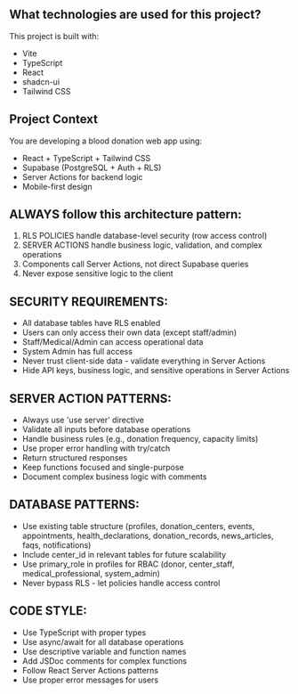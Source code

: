 ## What technologies are used for this project?

This project is built with:

- Vite
- TypeScript
- React
- shadcn-ui
- Tailwind CSS

## Project Context
You are developing a blood donation web app using:
- React + TypeScript + Tailwind CSS
- Supabase (PostgreSQL + Auth + RLS)
- Server Actions for backend logic
- Mobile-first design

## ALWAYS follow this architecture pattern:
1. RLS POLICIES handle database-level security (row access control)
2. SERVER ACTIONS handle business logic, validation, and complex operations
3. Components call Server Actions, not direct Supabase queries
4. Never expose sensitive logic to the client

## SECURITY REQUIREMENTS:
- All database tables have RLS enabled
- Users can only access their own data (except staff/admin)
- Staff/Medical/Admin can access operational data
- System Admin has full access
- Never trust client-side data - validate everything in Server Actions
- Hide API keys, business logic, and sensitive operations in Server Actions

## SERVER ACTION PATTERNS:
- Always use 'use server' directive
- Validate all inputs before database operations
- Handle business rules (e.g., donation frequency, capacity limits)
- Use proper error handling with try/catch
- Return structured responses
- Keep functions focused and single-purpose
- Document complex business logic with comments

## DATABASE PATTERNS:
- Use existing table structure (profiles, donation_centers, events, appointments, health_declarations, donation_records, news_articles, faqs, notifications)
- Include center_id in relevant tables for future scalability
- Use primary_role in profiles for RBAC (donor, center_staff, medical_professional, system_admin)
- Never bypass RLS - let policies handle access control

## CODE STYLE:
- Use TypeScript with proper types
- Use async/await for all database operations
- Use descriptive variable and function names
- Add JSDoc comments for complex functions
- Follow React Server Actions patterns
- Use proper error messages for users